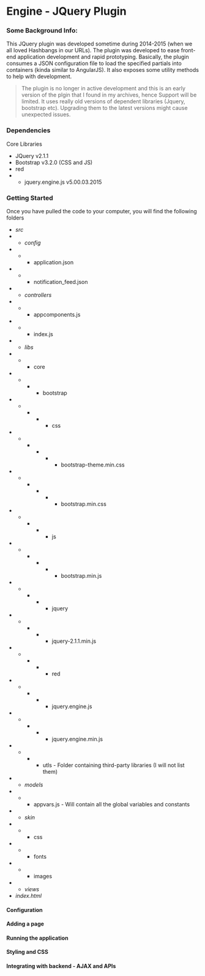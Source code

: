 # Engine - JQuery Plugin

### Some Background Info:
This JQuery plugin was developed sometime during 2014-2015 (when we all loved Hashbangs in our URLs). The plugin was developed to ease front-end application development and rapid prototyping. Basically, the plugin consumes a JSON configuration file to load the specified partials into containers (kinda similar to AngularJS). It also exposes some utility methods to help with development.

> The plugin is no longer in active development and this is an early version of the plgin that I found in my archives, hence Support will be limited. It uses really old versions of dependent libraries (Jquery, bootstrap etc). Upgrading them to the latest versions might cause unexpected issues.

### Dependencies
Core Libraries
* JQuery v2.1.1
* Bootstrap v3.2.0 (CSS and JS)
* red 
* * jquery.engine.js v5.00.03.2015

### Getting Started
Once you have pulled the code to your computer, you will find the following folders
* *src*
* * *config*
* * * application.json
* * * notification_feed.json
* * *controllers*
* * * appcomponents.js
* * * index.js
* * *libs*
* * * core
* * * * bootstrap
* * * * - css
* * * * - - bootstrap-theme.min.css
* * * * - - bootstrap.min.css
* * * * - js
* * * * - - bootstrap.min.js
* * * * * jquery
* * * * - jquery-2.1.1.min.js
* * * * * red
* * * * - jquery.engine.js
* * * * - jquery.engine.min.js
* * * * utls - Folder containing third-party libraries (I will not list them)
* * *models*
* * * appvars.js - Will contain all the global variables and constants
* * *skin*
* * * css
* * * fonts
* * * images
* * *views*
* *index.html*
  

#### Configuration
#### Adding a page
#### Running the application
#### Styling and CSS
#### Integrating with backend - AJAX and APIs



